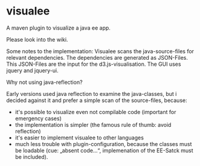 visualee
========

A maven plugin to visualize a java ee app.

Please look into the wiki.

Some notes to the implementation:
Visualee scans the java-source-files for relevant dependencies.
The dependencies are generated as JSON-Files.
This JSON-Files are the input for the d3.js-visualisation.
The GUI uses jquery and jquery-ui.

Why not using java-reflection?

Early versions used java reflection to examine the java-classes, but i decided against it and prefer a simple scan of the source-files, because:
- it's possible to visualize even not compilable code (important for emergency cases)
- the implementation is simpler (the famous rule of thumb: avoid reflection)
- it's easier to implement visualee to other languages
- much less trouble with plugin-configuration, because the classes must be loadable (cue: „absent code...“, implemenation of the EE-Satck must be included).